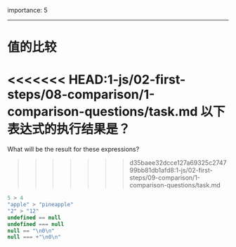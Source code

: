 importance: 5

---

# 值的比较

<<<<<<< HEAD:1-js/02-first-steps/08-comparison/1-comparison-questions/task.md
以下表达式的执行结果是？
=======
What will be the result for these expressions?
>>>>>>> d35baee32dcce127a69325c274799bb81db1afd8:1-js/02-first-steps/09-comparison/1-comparison-questions/task.md

```js no-beautify
5 > 4
"apple" > "pineapple"
"2" > "12"
undefined == null
undefined === null
null == "\n0\n"
null === +"\n0\n"
```

